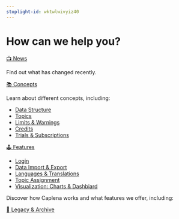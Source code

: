 ```yaml
---
stoplight-id: wktwlwivyiz40
---
```


# How can we help you?

[📺 News](02-00-Changelog.md)

Find out what has changed recently.

[📚 Concepts](02-00-Changelog.md)

Learn about different concepts, including:

* [Data Structure](03-00-Data-Structure.md)
* [Topics](03-01-Topics.md)
* [Limits & Warnings](03-04-Limits-And-Warnings.md)
* [Credits](03-05-Credits.md)
* [Trials & Subscriptions](03-06-Subscriptions.md)


[🕹 Features](02-00-Changelog.md)
* [Login](04-00-Login.md)
* [Data Import & Export](04-01-Import-Data.md)
* [Languages & Translations](09-01-Languages.md)
* [Topic Assignment](06-01-Fine-Tuning-View.md)
* [Visualization: Charts & Dashbiard](07-01-Creating-Charts.md)

Discover how Caplena works and what features we offer, including:

[📁 Legacy & Archive](02-00-V2-Changes)

